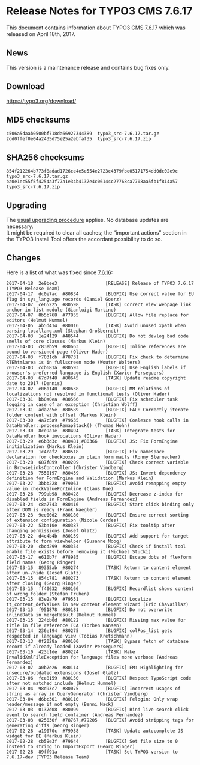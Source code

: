 Release Notes for TYPO3 CMS 7.6.17
==================================

This document contains information about TYPO3 CMS 7.6.17 which was
released on April 18th, 2017.

News
----

This version is a maintenance release and contains bug fixes only.

Download
--------

<https://typo3.org/download/>

MD5 checksums
-------------

    c506a5daab0500bf718da66927344389  typo3_src-7.6.17.tar.gz
    2dd0ffef0e04a2435d75e25a2ebfaf35  typo3_src-7.6.17.zip

SHA256 checksums
----------------

    854f212264b773f8adad1726ce4e5e554e2723c4379fbe05171754dd0dc02e9c  typo3_src-7.6.17.tar.gz
    ba0e1ec55f5f4254a3f77a1e34b4137e4c06144c27768ca7708aa5fb1f814a57  typo3_src-7.6.17.zip

Upgrading
---------

The [usual upgrading
procedure](https://docs.typo3.org/typo3cms/InstallationGuide/) applies.
No database updates are necessary.\
It might be required to clear all caches; the “important actions”
section in the TYPO3 Install Tool offers the accordant possibility to do
so.

Changes
-------

Here is a list of what was fixed since
[7.6.16](TYPO3_CMS_7.6.16 "wikilink"):

    2017-04-18  2e9bee3                  [RELEASE] Release of TYPO3 7.6.17 (TYPO3 Release Team)
    2017-04-17  dc0e7ac  #80834          [BUGFIX] Use correct value for EU flag in sys_language records (Daniel Goerz)
    2017-04-07  ce65225  #80598          [TASK] Correct view webpage link anchor in list module (Gianluigi Martino)
    2017-04-07  8b5b768  #77855          [BUGFIX] Allow file replace for editors (Helmut Hummel)
    2017-04-05  ab5d414  #80016          [TASK] Avoid unused xpath when parsing locallang.xml (Stephan Großberndt)
    2017-04-03  1e24129  #48544          [BUGFIX] Do not devlog bad code smells of core classes (Markus Klein)
    2017-04-03  c83eb59  #80663          [BUGFIX] Inline references are bound to versioned page (Oliver Hader)
    2017-04-03  f7031cb  #78731          [BUGFIX] Fix check to determine RTEhtmlarea is in fullscreen mode (Wouter Wolters)
    2017-04-03  ccb681a  #80593          [BUGFIX] Use English labels if browser's preferred language is English (Xavier Perseguers)
    2017-04-03  67d7f48  #80645          [TASK] Update readme copyright date to 2017 (Dennis)
    2017-04-02  e06a140  #80638          [BUGFIX] MM relations of localizations not resolved in functional tests (Oliver Hader)
    2017-03-31  bb0a0ea  #80566          [BUGFIX] Fix scheduler task logging in case of an exception (Christian Wolff)
    2017-03-31  ada2c5e  #80589          [BUGFIX] FAL: Correctly iterate folder content with offset (Markus Klein)
    2017-03-30  4a7c5a9  #79635          [BUGFIX] Coalesce hook calls in DataHandler::processRemapStack() (Thomas Hohn)
    2017-03-30  8ce9a1e  #80494          [TASK] Integrate tests for DataHandler hook invocations (Oliver Hader)
    2017-03-29  e6b3d3c  #80481,#80366   [BUGFIX] JS: Fix FormEngine initialization (Markus Klein)
    2017-03-29  1c4caf2  #80518          [BUGFIX] Fix namespace declaration for checkboxes in plain form mails (Ronny Sternecker)
    2017-03-28  687f899  #80209          [BUGFIX] Check correct variable in BrowseLinksController (Christer Vindberg)
    2017-03-28  7550197  #80459          [BUGFIX] JS: Invert dependency definition for FormEngine and Validation (Markus Klein)
    2017-03-27  3bbb228  #79063          [BUGFIX] Avoid remapping empty value in checkValueForInline (Claus Due)
    2017-03-26  799ab98  #80428          [BUGFIX] Decrease z-index for disabled fields in FormEngine (Andreas Fernandez)
    2017-03-24  c8a7743  #80416          [BUGFIX] Start click binding only after DOM is ready (Frank Naegler)
    2017-03-23  9ee00d2  #80180          [BUGFIX] Ensure correct sorting of extension configuration (Nicole Cordes)
    2017-03-22  53ba10e  #80387          [BUGFIX] Fix tooltip after changing permissions (Josef Glatz)
    2017-03-22  d4c4b4b  #80159          [BUGFIX] Add support for target attribute to form viewhelper (Susanne Moog)
    2017-03-20  cbcd299  #80354          [BUGFIX] Check if install tool enable file exists before removing it (Michael Stucki)
    2017-03-17  e610b7f  #78985          [BUGFIX] Escape dots of flexform field names (Georg Ringer)
    2017-03-15  89355ab  #80274          [TASK] Return to content element after un-/hide (Josef Glatz)
    2017-03-15  854c781  #80273          [TASK] Return to content element after closing (Georg Ringer)
    2017-03-15  ff40632  #80166          [BUGFIX] Recordlist shows content of wrong folder (Stefan Fruhen)
    2017-03-15  83e2a79  #79551          [BUGFIX] Localize tt_content_defValues in new content element wizard (Eric Chavaillaz)
    2017-03-15  f951878  #80181          [BUGFIX] Do not overwrite inlineData in mergeResult (Helmut Hummel)
    2017-03-15  224bb0d  #80122          [BUGFIX] Missing max value for title in file reference TCA (Torben Hansen)
    2017-03-14  236e194  #80275          [BUGFIX] colPos_list gets respected in language view (Tobias Kretschmann)
    2017-03-13  0f2028a  #80100          [TASK] Bypass fetch of database record if already loaded (Xavier Perseguers)
    2017-03-10  423b1de  #80224          [TASK] Make InvalidXmlFileException for language files more verbose (Andreas Fernandez)
    2017-03-07  a0b7e26  #80114          [BUGFIX] EM: Highlighting for insecure/outdated extensions (Josef Glatz)
    2017-03-06  fce8159  #80150          [BUGFIX] Respect TypoScript code after not matched include (Helmut Hummel)
    2017-03-04  98d93c7  #80075          [BUGFIX] Incorrect usages of string as array in QueryGenerator (Christer Vindberg)
    2017-03-04  d6bc301  #80110          [BUGFIX] Felogin: Only wrap header/message if not empty (Benni Mack)
    2017-03-03  0137d08  #80099          [BUGFIX] Bind live search click event to search field container (Andreas Fernandez)
    2017-03-03  025030f  #78767,#79205   [BUGFIX] Avoid stripping tags for generating diffs (Georg Ringer)
    2017-02-28  a19070c  #79938          [TASK] Update autocomplete JS widget for BE (Markus Klein)
    2017-02-28  cb59e3f  #79644          [BUGFIX] Set file size to 0 instead to string in ImportExport (Georg Ringer)
    2017-02-28  89ff91a                  [TASK] Set TYPO3 version to 7.6.17-dev (TYPO3 Release Team)


